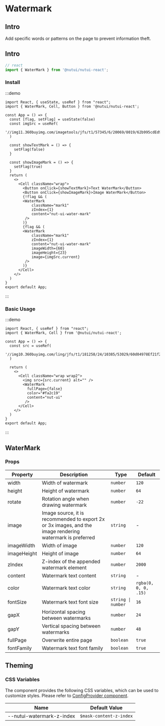 # Watermark

## Intro

Add specific words or patterns on the page to prevent information theft.

## Intro

```ts
// react
import { WaterMark } from '@nutui/nutui-react';
```

### Install

:::demo

```tsx
import React, { useState, useRef } from "react";
import { WaterMark, Cell, Button } from '@nutui/nutui-react';

const App = () => {
  const [flag, setFlag] = useState(false)
  const imgSrc = useRef(
    '//img11.360buyimg.com/imagetools/jfs/t1/57345/6/20069/8019/62b995cdEd96fef03/51d3302dfeccd1d2.png'
  )

  const showTextMark = () => {
    setFlag(false)
  }

  const showImageMark = () => {
    setFlag(true)
  }
  return (
    <>
      <Cell className="wrap">
        <Button onClick={showTextMark}>Text WaterMark</Button>
        <Button onClick={showImageMark}>Image WaterMark</Button>
        {!flag && (
        <WaterMark
            className="mark1"
            zIndex={1}
            content="nut-ui-water-mark"
         />
        )}
        {flag && (
        <WaterMark
            className="mark1"
            zIndex={1}
            content="nut-ui-water-mark"
            imageWidth={60}
            imageHeight={23}
            image={imgSrc.current}
         />
        )}
      </Cell>
    </>
  )
}
export default App;
```

:::

### Basic Usage

:::demo

```tsx
import React, { useRef } from "react";
import { WaterMark, Cell } from '@nutui/nutui-react';

const App = () => {
  const src = useRef(
    '//img10.360buyimg.com/ling/jfs/t1/181258/24/10385/53029/60d04978Ef21f2d42/92baeb21f907cd24.jpg'
  )

  return (
    <>
      <Cell className="wrap wrap2">
        <img src={src.current} alt="" />
        <WaterMark
          fullPage={false}
          color="#fa2c19"
          content="nut-ui"
         />
      </Cell>
    </>
  )
}
export default App;
```

:::

## WaterMark

### Props

| Property | Description | Type | Default |
| --- | --- | --- | --- |
| width | Width of watermark | `number` | `120` |
| height | Height of watermark | `number` | `64` |
| rotate | Rotation angle when drawing watermark | `number` | `-22` |
| image | Image source, it is recommended to export 2x or 3x images, and the image rendering watermark is preferred | `string` | - |
| imageWidth | Width of image | `number` | `120` |
| imageHeight | Height of image | `number` | `64` |
| zIndex | Z-index of the appended watermark element | `number` | `2000` |
| content | Watermark text content | `string` | - |
| color | Watermark text color | `string` | `rgba(0, 0, 0, .15)` |
| fontSize | Watermark text font size | `string \| number` | `16` |
| gapX | Horizontal spacing between watermarks | `number` | `24` |
| gapY | Vertical spacing between watermarks | `number` | `48` |
| fullPage | Overwrite entire page | `boolean` | `true` |
| fontFamily | Watermark text font family | `boolean` | `true` |

## Theming

### CSS Variables

The component provides the following CSS variables, which can be used to customize styles. Please refer to [ConfigProvider component](#/en-US/component/configprovider).

| Name | Default Value |
| --- | --- |
| \--nutui-watermark-z-index | `$mask-content-z-index` |